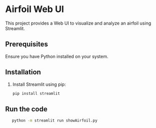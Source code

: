 # Airfoil Web UI

This project provides a Web UI to visualize and analyze an airfoil using Streamlit.

## Prerequisites

Ensure you have Python installed on your system.

## Installation

1. Install Streamlit using pip:
   ```sh
   pip install streamlit

## Run the code
```sh
   python -m streamlit run showAirfoil.py


   